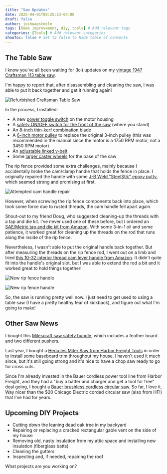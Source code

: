```yaml
---
title: "Saw Updates"
date: 2025-04-01T08:25:13-04:00
draft: false
author: joshuapsteele
tags: [home improvement, diy, tools] # Add relevant tags
categories: [Tools] # Add relevant categories
showToc: false # Set to false to hide table of contents
---
```


## The Table Saw

I know you've all been waiting for (lol) updates on my [vintage 1947 Craftsman 113 table saw](/vintage-craftsman-table-saw/).

I'm happy to report that, after disassembling and cleaning the saw, I was able to put it back together and get it running again!

![Refurbished Craftsman Table Saw](/refurbished-table-saw.jpeg)

In the process, I installed:

- A new [power toggle switch](https://amzn.to/3QVf5mv) on the motor housing
- A [safety ON/OFF switch for the front of the saw](https://amzn.to/4hXfz6C) (where you stand)
- An [8-inch thin-kerf combination blade](https://amzn.to/4iNvCF7)
- A [6-inch motor pulley](https://amzn.to/4cxyiEV) to replace the original 3-inch pulley (this was recommended in the manual since the motor is a 1750 RPM motor, not a 3450 RPM motor)
- An [adjustable linked v-belt](https://amzn.to/41UHzmI)
- Some [larger caster wheels](https://amzn.to/43upo8x) for the base of the saw

The rip fence provided some extra challenges, mainly because I accidentally broke the cam/clamp handle that holds the fence in place. I originally repaired the handle with some [J-B Weld "SteelStik" epoxy putty](https://amzn.to/42AkfKb), which seemed strong and promising at first.

![Attempted cam handle repair](/rip-fence-handle-epoxy.jpeg)

However, when screwing the rip fence components back into place, which took some force due to rusted threads, the cam handle fell apart again.

Shout-out to my friend Doug, who suggested cleaning-up the threads with a tap and die kit. I've never used one of these before, but I ordered an [SAE/Metric tap and die kit from Amazon](https://amzn.to/3XF18wG). With some 3-in-1 oil and some patience, it worked great for cleaning up the threads on the rod that runs along the inside of the rip fence.

Nevertheless, I wasn't able to put the original handle back together. But after measuring the threads on the rip fence rod, I went out on a limb and tried [this 10-32 interior thread cam lever handle from Amazon](https://amzn.to/4lcbSgf). It didn't quite fit into the handle's original slot, but I was able to extend the rod a bit and it worked great to hold things together!

![New rip fence handle](/new-rip-fence-handle.jpeg)

![New rip fence handle](/new-rip-fence-handle-2.jpeg)

So, the saw is running pretty well now. I just need to get used to using a table saw (I have a pretty healthy fear of kickback), and figure out what I'm going to make!

## Other Saw News

I bought this [Milescraft saw safety bundle](https://amzn.to/3DZtFqe), which includes a feather board and two different pushers.

Last year, I bought a [Hercules Miter Saw from Harbor Freight Tools](https://www.harborfreight.com/power-tools/power-saws/miter/12-in-dual-bevel-sliding-compound-miter-saw-with-precision-led-shadow-guide-56682.html) in order to install some baseboard trim throughout my house. I haven't used it much since, but it's still going strong and it's nice to have a chop saw ready to go for cross cuts.

Since I'm already invested in the Bauer cordless power tool line from Harbor Freight, and they had a "buy a batter and charger and get a tool for free" deal going, I bought a [Bauer brushless cordless circular saw](https://www.harborfreight.com/20v-brushless-cordless-7-14-in-circular-saw-tool-only-59281.html). So far, I love it. Way nicer than the $20 Chicago Electric corded circular saw (also from HF!) that I've had for years.

## Upcoming DIY Projects

- Cutting down the leaning dead oak tree in my backyard
- Repairing or replacing a cracked rectangular gable vent on the side of my house
- Removing old, nasty insulation from my attic space and installing new insulation (fiberglass batts)
- Cleaning the gutters
- Inspecting and, if needed, repairing the roof

What projects are you working on?